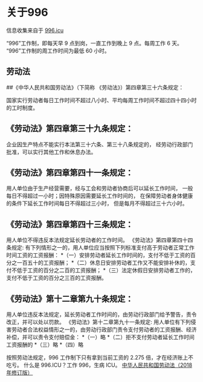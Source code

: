 # 关于996

信息收集来自于 [996.icu](https://996.icu/#/zh_CN)

“996”工作制，即每天早 9 点到岗，一直工作到晚上 9 点。每周工作 6 天。
“996”工作制的周工作时间为最低 60 小时。



## 劳动法


##《中华人民共和国劳动法》（下简称 《劳动法》）第四章第三十六条规定：

国家实行劳动者每日工作时间不超过八小时、平均每周工作时间不超过四十四小时的工时制度。

## 《劳动法》第四章第三十九条规定：
企业因生产特点不能实行本法第三十六条、第三十八条规定的， 经劳动行政部门批准，可以实行其他工作和休息办法。
## 《劳动法》第四章第四十一条规定：
用人单位由于生产经营需要，经与工会和劳动者协商后可以延长工作时间， 一般每日不得超过一小时；因特殊原因需要延长工作时间的， 在保障劳动者身体健康的条件下延长工作时间每日不得超过三小时， 但是每月不得超过三十六小时。
## 《劳动法》第四章第四十三条规定：
用人单位不得违反本法规定延长劳动者的工作时间。 《劳动法》第四章第四十四条规定:
有下列情形之一的，用人单位应当按照下列标准支付高于劳动者正常工作时间工资的工资报酬：
*（一）安排劳动者延长工作时间的，支付不低于工资的百分之一百五十的工资报酬；
*（二）休息日安排劳动者工作又不能安排补休的，支付不低于工资的百分之二百的工资报酬；
*（三）法定休假日安排劳动者工作的，支付不低于工资的百分之三百的工资报酬。
## 《劳动法》第十二章第九十条规定：
用人单位违反本法规定，延长劳动者工作时间的，由劳动行政部门给予警告，责令改正，并可以处以罚款。
《劳动法》第十二章第九十一条规定:
用人单位有下列侵害劳动者合法权益情形之一的，由劳动行政部门责令支付劳动者的工资报酬、经济补偿，并可以责令支付赔偿金：
*（一）略
*（二）拒不支付劳动者延长工作时间工资报酬的
*（三）略
*（四）略


按照劳动法规定，996 工作制下只有拿到当前工资的 2.275 倍，才在经济账上不吃亏。
什么是 996.ICU？工作 996，生病 ICU。
[中华人民共和国劳动法（2018年修订版）](http://www.npc.gov.cn/npc/xinwen/2019-01/07/content_2070261.htm)
